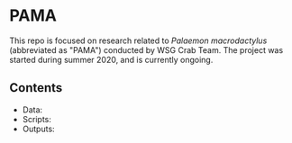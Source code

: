 # PAMA

This repo is focused on research related to *Palaemon macrodactylus* (abbreviated as "PAMA") conducted by WSG Crab Team. The project was started during summer 2020, and is currently ongoing.

## Contents
- Data: 
- Scripts:
- Outputs:
